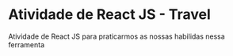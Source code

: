 # Atividade de React JS - Travel

<p>Atividade de React JS para praticarmos as nossas habilidas nessa ferramenta</p>
